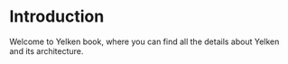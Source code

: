 # Introduction

Welcome to Yelken book, where you can find all the details about Yelken and its architecture.
